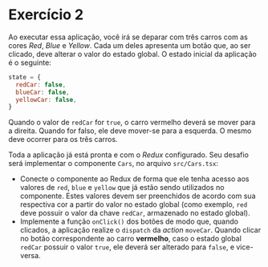 # Exercício 2

Ao executar essa aplicação, você irá se deparar com três carros com as cores _Red_, _Blue_ e _Yellow_. Cada um deles apresenta um botão que, ao ser clicado, deve alterar o valor do estado global. O estado inicial da aplicação é o seguinte:

```js
state = {
  redCar: false,
  blueCar: false,
  yellowCar: false,
}
```

Quando o valor de `redCar` for `true`, o carro vermelho deverá se mover para a direita. Quando for falso, ele deve mover-se para a esquerda. O mesmo deve ocorrer para os três carros.

Toda a aplicação já está pronta e com o _Redux_ configurado. Seu desafio será implementar o componente `Cars`, no arquivo `src/Cars.tsx`:

- Conecte o componente ao Redux de forma que ele tenha acesso aos valores de `red`, `blue` e `yellow` que já estão sendo utilizados no componente. Estes valores devem ser preenchidos de acordo com sua respectiva cor a partir do valor no estado global (como exemplo, `red` deve possuir o valor da chave `redCar`, armazenado no estado global).
- Implemente a função `onClick()` dos botões de modo que, quando clicados, a aplicação realize o `dispatch` da _action_ `moveCar`. Quando clicar no botão correspondente ao carro **vermelho**, caso o estado global `redCar` possuir o valor `true`, ele deverá ser alterado para `false`, e vice-versa.

